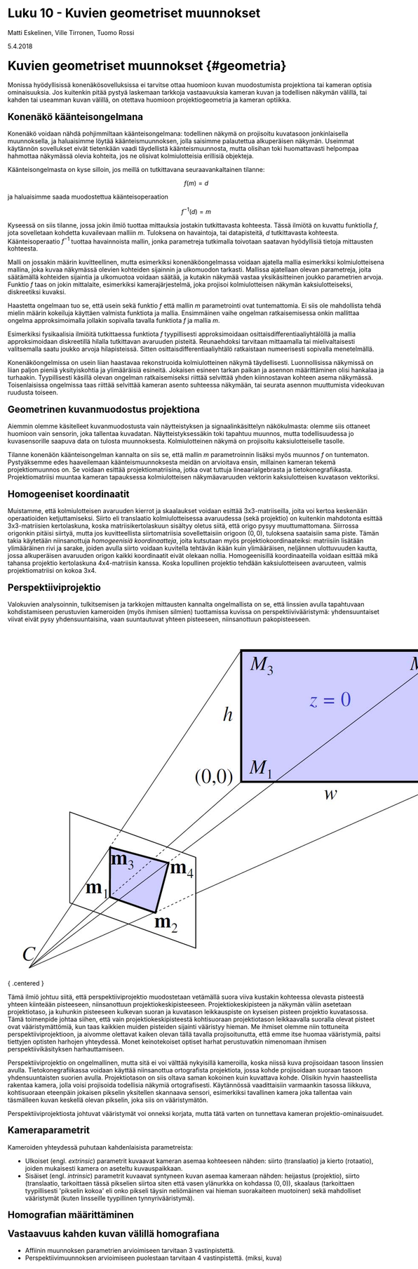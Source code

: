 ﻿---
title: Luku 10 - Kuvien geometriset muunnokset
author: Matti Eskelinen, Ville Tirronen, Tuomo Rossi
date: 5.4.2018
title-prefix: TIES411
lang: fi
css: style.css
---

# Kuvien geometriset muunnokset {#geometria}

Monissa hyödyllisissä konenäkösovelluksissa ei tarvitse ottaa huomioon kuvan
muodostumista projektiona tai kameran optisia ominaisuuksia. Jos kuitenkin pitää
pystyä laskemaan tarkkoja vastaavuuksia kameran kuvan ja todellisen näkymän
välillä, tai kahden tai useamman kuvan välillä, on otettava huomioon
projektiogeometria ja kameran optiikka.

## Konenäkö käänteisongelmana

Konenäkö voidaan nähdä pohjimmiltaan käänteisongelmana: todellinen näkymä on
projisoitu kuvatasoon jonkinlaisella muunnoksella, ja haluaisimme löytää
käänteismuunnoksen, jolla saisimme palautettua alkuperäisen näkymän. Useimmat
käytännön sovellukset eivät tietenkään vaadi täydellistä käänteismuunnosta,
mutta olisihan toki huomattavasti helpompaa hahmottaa näkymässä olevia kohteita,
jos ne olisivat kolmiulotteisia erillisiä objekteja.

Käänteisongelmasta on kyse silloin, jos meillä on tutkittavana
seuraavankaltainen tilanne:

$$f(m) = d$$

ja haluaisimme saada muodostettua käänteisoperaation

$$f^{-1}(d) = m$$

Kyseessä on siis tilanne, jossa jokin ilmiö tuottaa mittauksia jostakin
tutkittavasta kohteesta. Tässä ilmiötä on kuvattu funktiolla $f$, jota
sovelletaan kohdetta kuvailevaan malliin $m$. Tuloksena on havaintoja, tai
datapisteitä, $d$ tutkittavasta kohteesta. Käänteisoperaatio $f^{-1}$ tuottaa
havainnoista mallin, jonka parametreja tutkimalla toivotaan saatavan hyödyllisiä
tietoja mittausten kohteesta.

Malli on jossakin määrin kuvitteellinen, mutta esimerkiksi konenäköongelmassa
voidaan ajatella mallia esimerkiksi kolmiulotteisena mallina, joka kuvaa
näkymässä olevien kohteiden sijainnin ja ulkomuodon tarkasti. Mallissa
ajatellaan olevan parametreja, joita säätämällä kohteiden sijaintia ja
ulkomuotoa voidaan säätää, ja kutakin näkymää vastaa yksikäsitteinen joukko
parametrien arvoja. Funktio $f$ taas on jokin mittalaite, esimerkiksi
kamerajärjestelmä, joka projisoi kolmiulotteisen näkymän kaksiulotteiseksi,
diskreetiksi kuvaksi.

Haastetta ongelmaan tuo se, että usein sekä funktio $f$ että mallin $m$
parametrointi ovat tuntemattomia. Ei siis ole mahdollista tehdä mielin määrin
kokeiluja käyttäen valmista funktiota ja mallia. Ensimmäinen vaihe ongelman
ratkaisemisessa onkin mallittaa ongelma approksimoimalla jollakin sopivalla
tavalla funktiota $f$ ja mallia $m$.

Esimerkiksi fysikaalisia ilmiöitä tutkittaessa funktiota $f$ tyypillisesti
approksimoidaan osittaisdifferentiaaliyhtälöllä ja mallia approksimoidaan
diskreetillä hilalla tutkittavan avaruuden pisteitä. Reunaehdoksi tarvitaan
mittaamalla tai mielivaltaisesti valitsemalla saatu joukko arvoja hilapisteissä.
Sitten osittaisdifferentiaaliyhtälö ratkaistaan numeerisesti sopivalla
menetelmällä.

Konenäköongelmissa on usein liian haastavaa rekonstruoida kolmiulotteinen näkymä
täydellisesti.  Luonnollisissa näkymissä on liian paljon pieniä yksityiskohtia
ja ylimääräisiä esineitä. Jokaisen esineen tarkan paikan ja asennon
määrittäminen olisi hankalaa ja turhaakin. Tyypillisesti käsillä olevan ongelman
ratkaisemiseksi riittää selvittää yhden kiinnostavan kohteen asema näkymässä.
Toisenlaisissa ongelmissa taas riittää selvittää kameran asento suhteessa
näkymään, tai seurata asennon muuttumista videokuvan ruudusta toiseen.

## Geometrinen kuvanmuodostus projektiona

Aiemmin olemme käsitelleet kuvanmuodostusta vain näytteistyksen ja
signaalinkäsittelyn näkökulmasta: olemme siis ottaneet huomioon vain sensorin,
joka tallentaa kuvadatan. Näytteistyksessäkin toki tapahtuu muunnos, mutta
todellisuudessa jo kuvasensorille saapuva data on tulosta muunnoksesta.
Kolmiulotteinen näkymä on projisoitu kaksiulotteiselle tasolle.

Tilanne konenäön käänteisongelman kannalta on siis se, että mallin $m$
parametroinnin lisäksi myös muunnos $f$ on tuntematon. Pystyäksemme edes
haaveilemaan käänteismuunnoksesta meidän on arvioitava ensin, millainen kameran
tekemä projektiomuunnos on. Se voidaan esittää projektiomatriisina, jotka ovat
tuttuja lineaarialgebrasta ja tietokonegrafiikasta. Projektiomatriisi muuntaa
kameran tapauksessa kolmiulotteisen näkymäavaruuden vektorin kaksiulotteisen
kuvatason vektoriksi.

## Homogeeniset koordinaatit

Muistamme, että kolmiulotteisen avaruuden kierrot ja skaalaukset voidaan esittää
3x3-matriiseilla, joita voi kertoa keskenään operaatioiden ketjuttamiseksi.
Siirto eli translaatio kolmiulotteisessa avaruudessa (sekä projektio) on
kuitenkin mahdotonta esittää 3x3-matriisien kertolaskuna, koska
matriisikertolaskuun sisältyy oletus siitä, että origo pysyy muuttumattomana.
Siirrossa origonkin pitäisi siirtyä, mutta jos kuvitteellista siirtomatriisia
sovellettaisiin origoon $(0,0)$, tuloksena saataisiin sama piste. Tämän takia
käytetään niinsanottuja *homogeenisiä koordinaatteja*, joita kutsutaan myös
projektiokoordinaateiksi: matriisiin lisätään ylimääräinen rivi ja sarake,
joiden avulla siirto voidaan kuvitella tehtävän ikään kuin ylimääräisen,
neljännen ulottuvuuden kautta, jossa alkuperäisen avaruuden origon kaikki
koordinaatit eivät olekaan nollia. Homogeenisillä koordinaateilla voidaan
esittää mikä tahansa projektio kertolaskuna 4x4-matriisin kanssa. Koska
lopullinen projektio tehdään kaksiulotteiseen avaruuteen, valmis
projektiomatriisi on kokoa 3x4.

## Perspektiiviprojektio

Valokuvien analysoinnin, tulkitsemisen ja tarkkojen mittausten kannalta
ongelmallista on se, että linssien avulla tapahtuvaan kohdistamiseen perustuvien
kameroiden (myös ihmisen silmien) tuottamissa kuvissa on perspektiivivääristymä:
yhdensuuntaiset viivat eivät pysy yhdensuuntaisina, vaan suuntautuvat yhteen
pisteeseen, niinsanottuun pakopisteeseen.

![Perspektiiviprojektion muodostuminen](images/perspective.jpg){ .centered }

Tämä ilmiö johtuu siitä, että perspektiiviprojektio muodostetaan vetämällä suora
viiva kustakin kohteessa olevasta pisteestä yhteen kiinteään pisteeseen,
niinsanottuun projektiokeskipisteeseen. Projektiokeskipisteen ja näkymän väliin
asetetaan projektiotaso, ja kuhunkin pisteeseen kulkevan suoran ja kuvatason
leikkauspiste on kyseisen pisteen projektio kuvatasossa. Tämä toimenpide johtaa
siihen, että vain projektiokeskipisteestä kohtisuoraan projektiotason
leikkaavalla suoralla olevat pisteet ovat vääristymättömiä, kun taas kaikkien
muiden pisteiden sijainti vääristyy hieman. Me ihmiset olemme niin tottuneita
perspektiiviprojektioon, ja aivomme olettavat kaiken olevan tällä tavalla
projisoitunutta, että emme itse huomaa vääristymiä, paitsi tiettyjen optisten
harhojen yhteydessä. Monet keinotekoiset optiset harhat perustuvatkin nimenomaan
ihmisen perspektiivikäsityksen harhauttamiseen.

Perspektiiviprojektio on ongelmallinen, mutta sitä ei voi välttää nykyisillä
kameroilla, koska niissä kuva projisoidaan tasoon linssien avulla.
Tietokonegrafiikassa voidaan käyttää niinsanottua ortografista projektiota,
jossa kohde projisoidaan suoraan tasoon yhdensuuntaisten suorien avulla.
Projektiotason on siis oltava saman kokoinen kuin kuvattava kohde. Olisikin
hyvin haasteellista rakentaa kamera, jolla voisi projisoida todellisia näkymiä
ortografisesti. Käytännössä vaadittaisiin varmaankin tasossa liikkuva,
kohtisuoraan eteenpäin jokaisen pikselin yksitellen skannaava sensori,
esimerkiksi tavallinen kamera joka tallentaa vain täsmälleen kuvan keskellä
olevan pikselin, joka siis on vääristymätön.

Perspektiiviprojektiosta johtuvat vääristymät voi onneksi korjata, mutta tätä
varten on tunnettava kameran projektio-ominaisuudet.

## Kameraparametrit

Kameroiden yhteydessä puhutaan kahdenlaisista parametreista:

* Ulkoiset (engl. *extrinsic*) parametrit kuvaavat kameran asemaa kohteeseen
  nähden: siirto (translaatio) ja kierto (rotaatio), joiden mukaisesti kamera on
  aseteltu kuvauspaikkaan.
* Sisäiset (engl. *intrinsic*) parametrit kuvaavat syntyneen kuvan asemaa
  kameraan nähden: heijastus (projektio), siirto (translaatio, tarkoittaen tässä
  pikselien siirtoa siten että vasen ylänurkka on kohdassa $(0,0)$), skaalaus 
  (tarkoittaen tyypillisesti 'pikselin kokoa' eli onko pikseli täysin 
  neliömäinen vai hieman suorakaiteen muotoinen) sekä mahdolliset vääristymät
  (kuten linsseille tyypillinen tynnyrivääristymä).

## Homografian määrittäminen

## Vastaavuus kahden kuvan välillä homografiana

* Affiinin muunnoksen parametrien arvioimiseen tarvitaan 3 vastinpistettä.
* Perspektiivimuunnoksen arvioimiseen puolestaan tarvitaan 4 vastinpistettä. (miksi, kuva)


